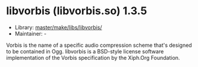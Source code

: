 # libvorbis (libvorbis.so) 1.3.5
 - Library: [master/make/libs/libvorbis/](https://github.com/Freetz-NG/freetz-ng/tree/master/make/libs/libvorbis/)
 - Maintainer: -

Vorbis is the name of a specific audio compression scheme that's designed to be contained in Ogg. libvorbis is a BSD-style license software implementation of the Vorbis specification by the Xiph.Org Foundation.
